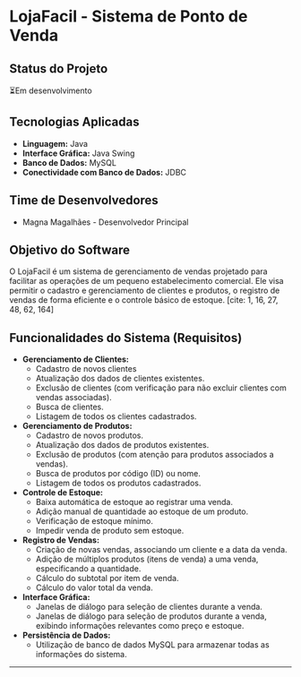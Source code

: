 # LojaFacil - Sistema de Ponto de Venda

## Status do Projeto
⏳Em desenvolvimento

## Tecnologias Aplicadas
* **Linguagem:** Java
* **Interface Gráfica:** Java Swing 
* **Banco de Dados:** MySQL 
* **Conectividade com Banco de Dados:** JDBC

## Time de Desenvolvedores
* Magna Magalhães - Desenvolvedor Principal

## Objetivo do Software
O LojaFacil é um sistema de gerenciamento de vendas projetado para facilitar as operações de um pequeno estabelecimento comercial. Ele visa permitir o cadastro e gerenciamento de clientes e produtos, o registro de vendas de forma eficiente e o controle básico de estoque. [cite: 1, 16, 27, 48, 62, 164]

## Funcionalidades do Sistema (Requisitos)
* **Gerenciamento de Clientes:**
    * Cadastro de novos clientes 
    * Atualização dos dados de clientes existentes. 
    * Exclusão de clientes (com verificação para não excluir clientes com vendas associadas). 
    * Busca de clientes. 
    * Listagem de todos os clientes cadastrados.
* **Gerenciamento de Produtos:**
    * Cadastro de novos produtos.
    * Atualização dos dados de produtos existentes. 
    * Exclusão de produtos (com atenção para produtos associados a vendas). 
    * Busca de produtos por código (ID) ou nome. 
    * Listagem de todos os produtos cadastrados. 
* **Controle de Estoque:**
    * Baixa automática de estoque ao registrar uma venda. 
    * Adição manual de quantidade ao estoque de um produto. 
    * Verificação de estoque mínimo. 
    * Impedir venda de produto sem estoque.
* **Registro de Vendas:**
    * Criação de novas vendas, associando um cliente e a data da venda.
    * Adição de múltiplos produtos (itens de venda) a uma venda, especificando a quantidade.
    * Cálculo do subtotal por item de venda. 
    * Cálculo do valor total da venda.
* **Interface Gráfica:**
    * Janelas de diálogo para seleção de clientes durante a venda. 
    * Janelas de diálogo para seleção de produtos durante a venda, exibindo informações relevantes como preço e estoque. 
* **Persistência de Dados:**
    * Utilização de banco de dados MySQL para armazenar todas as informações do sistema. 

---

